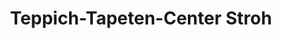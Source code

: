 ---
title: "Teppich-Tapeten-Center Stroh"
url: /gedern/teppich-tapeten-center-stroh/
shop: Raumausstattung
---
